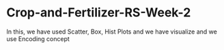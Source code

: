 # Crop-and-Fertilizer-RS-Week-2
In this, we have used Scatter, Box, Hist Plots and we have visualize and we use Encoding concept

